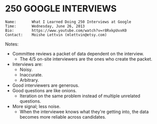 # 250 GOOGLE INTERVIEWS

```
Name:       What I Learned Doing 250 Interviews at Google
Time:       Wednesday, June 26, 2013
Bio:        https://www.youtube.com/watch?v=r8RxkpUvxK0
Contact:    Moishe Lettvin (mlettvin@etsy.com)
```

Notes:

- Committee reviews a packet of data dependent on the interview.
  - The 4/5 on-site interviewers are the ones who create the packet.
- Interviews are:
  - Noisy.
  - Inaccurate.
  - Arbitrary.
- Good interviewers are generous.
- Good questions are like onions.
  - Iteration on the same problem instead of multiple unrelated questions.
- More signal; less noise.
  - When the interviewee knows what they're getting into, the data becomes more reliable across candidates.
